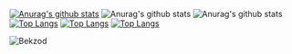 [![Anurag's github stats](https://github-readme-stats.vercel.app/api?username=Barkhayot)](https://github.com/anuraghazra/github-readme-stats)
![Anurag's github stats](https://github-readme-stats.vercel.app/api?username=Barkhayot&show_icons=true)
![Anurag's github stats](https://github-readme-stats.vercel.app/api?username=anuraghazra&show_icons=true&theme=dark)
[![Top Langs](https://github-readme-stats.vercel.app/api/top-langs/?username=Barkhayot)](https://github.com/anuraghazra/github-readme-stats)
[![Top Langs](https://github-readme-stats.vercel.app/api/top-langs/?username=Barkhayot&langs_count=8)](https://github.com/anuraghazra/github-readme-stats)
[![Top Langs](https://github-readme-stats.vercel.app/api/top-langs/?username=Barkhayot&layout=compact)](https://github.com/anuraghazra/github-readme-stats)

<p align="left"> <img src="https://komarev.com/ghpvc/?username=Barkhayot" alt="Bekzod" /> </p> 





